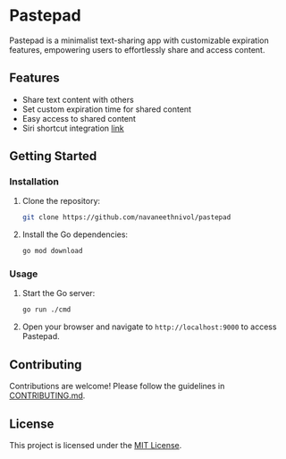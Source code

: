 # Pastepad

Pastepad is a minimalist text-sharing app with customizable expiration features, empowering users to effortlessly share and access content.

## Features

- Share text content with others
- Set custom expiration time for shared content
- Easy access to shared content
- Siri shortcut integration [link](https://www.icloud.com/shortcuts/e3fcb17cf0ec44abb2e2b689a0e29f76)


## Getting Started

### Installation

1. Clone the repository:

    ```bash
    git clone https://github.com/navaneethnivol/pastepad
    ```

2. Install the Go dependencies:

    ```bash
    go mod download
    ```

### Usage

1. Start the Go server:

    ```bash
    go run ./cmd
    ```

3. Open your browser and navigate to `http://localhost:9000` to access Pastepad.

## Contributing

Contributions are welcome! Please follow the guidelines in [CONTRIBUTING.md](CONTRIBUTING.md).

## License

This project is licensed under the [MIT License](LICENSE).
